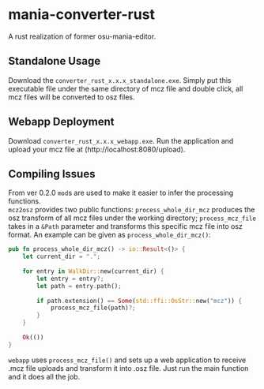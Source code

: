 # mania-converter-rust
A rust realization of former osu-mania-editor.<br>
## Standalone Usage
Download the `converter_rust_x.x.x_standalone.exe`. Simply put this executable file under the same directory of mcz file and double click, all mcz files will be converted to osz files.
## Webapp Deployment
Download `converter_rust_x.x.x_webapp.exe`. Run the application and upload your mcz file at (http://localhost:8080/upload).
## Compiling Issues
From ver 0.2.0 `mod`s are used to make it easier to infer the processing functions.<br> 
`mcz2osz` provides two public functions: `process_whole_dir_mcz` produces the osz transform of all mcz files under the working directory; `process_mcz_file` takes in a `&Path` parameter and transforms this specific mcz file into osz format. An example can be given as `process_whole_dir_mcz()`:
```rust
pub fn process_whole_dir_mcz() -> io::Result<()> {
    let current_dir = "."; 
    
    for entry in WalkDir::new(current_dir) {
        let entry = entry?;
        let path = entry.path();
        
        if path.extension() == Some(std::ffi::OsStr::new("mcz")) {
            process_mcz_file(path)?;
        }
    }
    
    Ok(())
}
```
`webapp` uses `process_mcz_file()` and sets up a web application to receive .mcz file uploads and transform it into .osz file. Just run the main function and it does all the job.
